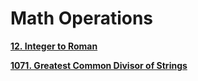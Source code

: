 # Math Operations

[**12. Integer to Roman**](Math%20Operations%20290ca6ac46c948fc82f6b7f33689c715/12%20Integer%20to%20Roman%20c28f3959259e4df9a1b834ffa6297a2b.md)

[**1071. Greatest Common Divisor of Strings**](Math%20Operations%20290ca6ac46c948fc82f6b7f33689c715/1071%20Greatest%20Common%20Divisor%20of%20Strings%2067cb46b883814e82ab118f0b28455351.md)